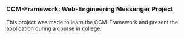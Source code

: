 ### CCM-Framework: Web-Engineering Messenger Project ###

This project was made to learn the CCM-Framework and present the application during a course in college. 
